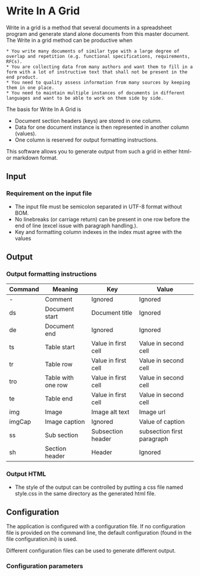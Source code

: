 # Write In A Grid

Write in a grid is a method that several documents in a spreadsheet program and generate stand alone documents from this master document. 
The Write in a grid method can be productive when 

    * You write many documents of similar type with a large degree of overlap and repetition (e.g. functional specifications, requirements, RFCs). 
    * You are collecting data from many authors and want them to fill in a form with a lot of instructive text that shall not be present in the end product.
    * You need to quality assess information from many sources by keeping them in one place.
    * You need to maintain multiple instances of documents in different languages and want to be able to work on them side by side. 
    
The basis for Write In A Grid is 
 
 * Document section headers (keys) are stored in one column. 
 * Data for one document instance is then represented in another column (values). 
 * One column is reserved for output formatting instructions. 

This software allows you to generate output from such a grid in either html- or markdown format.

## Input

### Requirement on the input file

* The input file must be semicolon separated in UTF-8 format without BOM. 
* No linebreaks (or carriage return) can be present in one row before the end of line (excel issue with paragraph handling.).
* Key and formatting column indexes in the index must agree with the values  


## Output 

### Output formatting instructions

| Command | Meaning            | Key                 | Value                      |
| ---     | ---                | ---                 | ---                        |
| -       | Comment            | Ignored             | Ignored                    |
| ds      | Document start     | Document title      | Ignored                    |
| de      | Document end       | Ignored             | Ignored                    |
| ts      | Table start        | Value in first cell | Value in second cell       |
| tr      | Table row          | Value in first cell | Value in second cell       |
| tro     | Table with one row | Value in first cell | Value in second cell       |
| te      | Table end          | Value in first cell | Value in second cell       |
| img     | Image              | Image alt text      | Image url                  |
| imgCap  | Image caption      | Ignored             | Value of caption           |
| ss      | Sub section        | Subsection header   | subsection first paragraph |
| sh      | Section header     | Header              | Ignored                    |

### Output HTML

* The style of the output can be controlled by putting a css file named style.css in the same directory as the generated html file.

## Configuration

The application is configured with a configuration file. If no configuration file is provided on the command line, the default configuration (found in the file configuration.ini) is used.

Different configuration files can be used to generate different output.

### Configuration parameters

